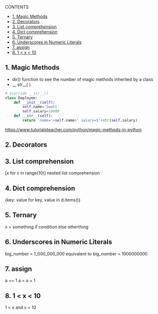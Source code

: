 CONTENTS
- [1. Magic Methods](#1-magic-methods)
- [2. Decorators](#2-decorators)
- [3. List comprehension](#3-list-comprehension)
- [4. Dict comprehension](#4-dict-comprehension)
- [5. Ternary](#5-ternary)
- [6. Underscores in Numeric Literals](#6-underscores-in-numeric-literals)
- [7. assign](#7-assign)
- [8. 1 < x < 10](#8-1--x--10)


## 1. Magic Methods
- dir() function to see the number of magic methods inherited by a class
- __ str__( )
```python
# override __str__()
class Employee:
    def __init__(self):
        self.name='Swati'
        self.salary=10000
    def __str__(self):
        return 'name='+self.name+' salary=$'+str(self.salary)
```
https://www.tutorialsteacher.com/python/magic-methods-in-python

## 2. Decorators



## 3. List comprehension
[x for x in range(10)]
nested list comprehension
## 4. Dict comprehension
{key: value for key, value in d.items()}
## 5. Ternary

x = something if condition else otherthing

## 6. Underscores in Numeric Literals
big_number = 1_000_000_000
 equivalent to big_number = 1000000000

## 7. assign
a += 1
a = a + 1

## 8. 1 < x < 10
1 < x and x < 10

